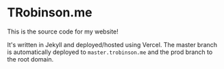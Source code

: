 # TRobinson.me

This is the source code for my website!

It's written in Jekyll and deployed/hosted using Vercel. The master branch is automatically deployed to `master.trobinson.me` and the prod branch to the root domain.